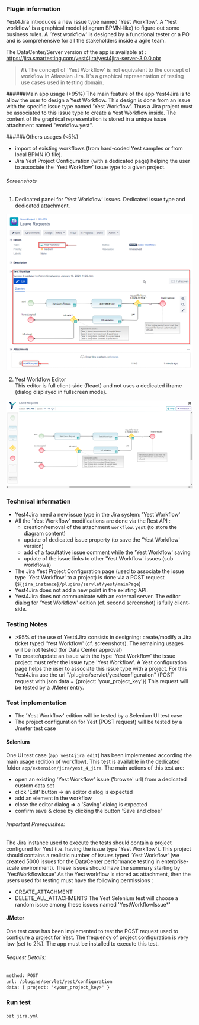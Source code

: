 ### Plugin information
Yest4Jira introduces a new issue type named 'Yest Workflow'.
A 'Yest workflow' is a graphical model (diagram BPMN-like) to figure out some business rules.
A 'Yest workflow' is designed by a functional tester or a PO and is comprehensive for all the stakeholders inside a agile team.

The DataCenter/Server version of the app is available at :
https://jira.smartesting.com/yest4jira/yest4jira-server-3.0.0.obr

> **/!\\** The concept of 'Yest Workflow' is not equivalent to the concept of workflow in Atlassian Jira. It's a graphical representation of testing use cases used in testing domain.


######Main app usage (>95%)
The main feature of the app Yest4Jira is to allow the user to design a Yest Workflow.
This design is done from an issue with the specific issue type named 'Yest Workflow'.
Thus a Jira project must be associated to this issue type to create a Yest Workflow inside. 
The content of the graphical representation is stored in a unique issue attachment named "workflow.yest".

######Others usages (<5%)
* import of existing workflows (from hard-coded Yest samples or from local BPMN.iO file).
* Jira Yest Project Configuration (with a dedicated page) helping the user to associate the 'Yest Workflow' issue type to a given project. 

###### Screenshots

1. Dedicated panel for 'Yest Workflow' issues. Dedicated issue type and dedicated attachment.

![](images/yestWorkflowIssue.png)

2. Yest Workflow Editor  
This editor is full client-side (React) and not uses a dedicated iframe (dialog displayed in fullscreen mode).  

![](images/yestWorkflowEditor.png)


### Technical information
* Yest4Jira need a new issue type in the Jira system: 'Yest Workflow'
* All the 'Yest Workflow' modifications are done via the Rest API :
    - creation/removal of the attachment `workflow.yest` (to store the diagram content)
    - update of dedicated issue property (to save the 'Yest Workflow' version)
    - add of a facultative issue comment while the 'Yest Workflow' saving
    - update of the issue links to other 'Yest Workflow' issues (sub workflows)
* The Jira Yest Project Configuration page (used to associate the issue type 'Yest Workflow' to a project) is done via a POST request (`${jira_instance}/plugins/servlet/yest/mainPage`)
* Yest4Jira does not add a new point in the existing API. 
* Yest4Jira does not communicate with an external server. The editor dialog for 'Yest Workflow' edition (cf. second screenshot) is fully client-side.

 

### Testing Notes
* \>95% of the use of Yest4Jira consists in designing: create/modify a Jira ticket typed 'Yest Workflow' (cf. screenshots).
    The remaining usages will be not tested (for Data Center approval) 
* To create/update an issue with the type 'Yest Workflow' the issue project must refer the issue type 'Yest Workflow'. A Yest configuration page helps the user to associate this issue type with a project.
 For this Yest4Jira use the url "/plugins/servlet/yest/configuration" (POST request with json data = {project: 'your_project_key'})
 This request will be tested by a JMeter entry. 
 

### Test implementation
* The 'Yest Workflow' edition will be tested by a Selenium UI test case
* The project configuration for Yest (POST request) will be tested by a Jmeter test case

#### Selenium
One UI test case (`app_yest4jira_edit`) has been implemented according the main usage (edition of workflow). 
This test is available in the dedicated folder `app/extension/jira/yest_4_jira`.
The main actions of this test are:
* open an existing 'Yest Workflow' issue ('browse' url) from a dedicated custom data set
* click 'Edit' button => an editor dialog is expected
* add an element in the workflow
* close the editor dialog => a 'Saving' dialog is expected
* confirm save & close by clicking the button 'Save and close'

###### Important Prerequisites:
The Jira instance used to execute the tests should contain a project configured for Yest (i.e. having the issue type 'Yest Workflow').
This project should contains a realistic number of issues typed 'Yest Workflow' (we created 5000 issues for the DataCenter performance testing in enterprise-scale environment). 
These issues should have the summary starting by 'YestWorkflowIssue'
As the Yest workflow is stored as attachment, then the users used for testing must have the following permissions :
  - CREATE_ATTACHMENT
  - DELETE_ALL_ATTACHMENTS
The Yest Selenium test will choose a random issue among these issues named 'YestWorkflowIssue*' 

#### JMeter
One test case has been implemented to test the POST request used to configure a project for Yest.
The frequency of project configuration is very low (set to 2%). 
The app must be installed to execute this test.  

###### Request Details:
```
method: POST 
url: /plugins/servlet/yest/configuration
data: { project: '<your_project_key>' }
```


### Run test
`bzt jira.yml`

